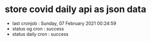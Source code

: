 # store covid daily api as json data

- last cronjob : Sunday, 07 February 2021 00:24:59
- status og cron : success
- status daily cron : success
      
      